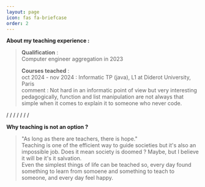 ```yaml
---
layout: page
icon: fas fa-briefcase
order: 2
---
```


**About my teaching experience :**

> **Qualification** : \
> Computer engineer aggregation in 2023
>
> **Courses teached** :\
> oct 2024 - nov 2024 : Informatic TP (java), L1 at Diderot University, Paris \
> comment : Not hard in an informatic point of view but very interesting pedagogically, function and list manipulation are not always that simple when it comes to explain it to someone who never code.

/
/
/
/
/
/
/


















**Why teaching is not an option ?**

> "As long as there are teachers, there is hope."\
> Teaching is one of the efficient way to guide societies but it's also an impossible job. Does it mean society is doomed ? Maybe, but I believe it will be it's it salvation.\
> Even the simplest things of life can be teached so, every day found something to learn from somoene and something to teach to someone, and every day feel happy.
